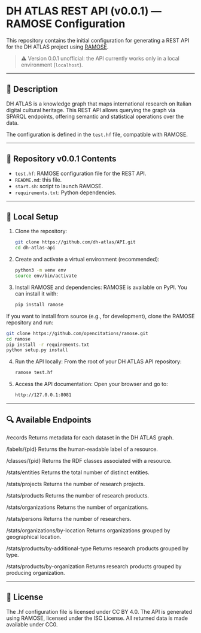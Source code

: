 # DH ATLAS REST API (v0.0.1) — RAMOSE Configuration

This repository contains the initial configuration for generating a REST API for the DH ATLAS project using [RAMOSE](https://github.com/opencitations/ramose/releases).

> ⚠️ Version 0.0.1 unofficial: the API currently works only in a local environment (`localhost`).

---

## 📘 Description

DH ATLAS is a knowledge graph that maps international research on Italian digital cultural heritage. This REST API allows querying the graph via SPARQL endpoints, offering semantic and statistical operations over the data.

The configuration is defined in the `test.hf` file, compatible with RAMOSE.

---

## 📂 Repository v0.0.1 Contents

- `test.hf`: RAMOSE configuration file for the REST API.
- `README.md`: this file.
- `start.sh`: script to launch RAMOSE.
- `requirements.txt`: Python dependencies.

---

## 🚀 Local Setup

1. Clone the repository:
   ```bash
   git clone https://github.com/dh-atlas/API.git
   cd dh-atlas-api
   ```
2. Create and activate a virtual environment (recommended):
   ```bash
   python3 -m venv env
   source env/bin/activate
   ```
3. Install RAMOSE and dependencies: RAMOSE is available on PyPI. You can install it with:
   ```bash
   pip install ramose
   ```
If you want to install from source (e.g., for development), clone the RAMOSE repository and run:
```bash
git clone https://github.com/opencitations/ramose.git
cd ramose
pip install -r requirements.txt
python setup.py install
```
4. Run the API locally: From the root of your DH ATLAS API repository:
   ```bash
   ramose test.hf
   ```
5. Access the API documentation: Open your browser and go to:
   ```bash
   http://127.0.0.1:8081
   ```
---

## 🔍 Available Endpoints

/records
Returns metadata for each dataset in the DH ATLAS graph.

/labels/{pid}
Returns the human-readable label of a resource.

/classes/{pid}
Returns the RDF classes associated with a resource.

/stats/entities
Returns the total number of distinct entities.

/stats/projects
Returns the number of research projects.

/stats/products
Returns the number of research products.

/stats/organizations
Returns the number of organizations.

/stats/persons
Returns the number of researchers.

/stats/organizations/by-location
Returns organizations grouped by geographical location.

/stats/products/by-additional-type
Returns research products grouped by type.

/stats/products/by-organization
Returns research products grouped by producing organization.

---

## 📜 License

The .hf configuration file is licensed under CC BY 4.0.
The API is generated using RAMOSE, licensed under the ISC License.
All returned data is made available under CC0.


